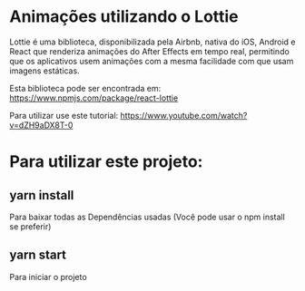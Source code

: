 # Animações utilizando o Lottie


Lottie é uma biblioteca, disponibilizada pela Airbnb, nativa do iOS, Android e React que renderiza animações do After Effects em tempo real, permitindo que os aplicativos usem animações com a mesma facilidade com que usam imagens estáticas.


Esta biblioteca pode ser encontrada em: https://www.npmjs.com/package/react-lottie

Para utilizar use este tutorial: https://www.youtube.com/watch?v=dZH9aDX8T-0

# Para utilizar este projeto:

## yarn install

Para baixar todas as Dependências usadas (Você pode usar o npm install se preferir)

## yarn start

Para iniciar o projeto